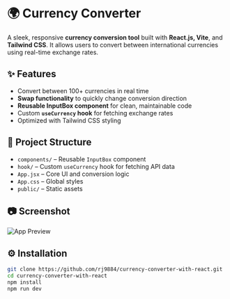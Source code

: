 # 🌍 Currency Converter

A sleek, responsive **currency conversion tool** built with **React.js, Vite**, and **Tailwind CSS**. It allows users to convert between international currencies using real-time exchange rates.

## ✨ Features

- Convert between 100+ currencies in real time
- **Swap functionality** to quickly change conversion direction
- **Reusable InputBox component** for clean, maintainable code
- Custom **`useCurrency` hook** for fetching exchange rates
- Optimized with Tailwind CSS styling

## 📁 Project Structure

- `components/` – Reusable `InputBox` component
- `hook/` – Custom `useCurrency` hook for fetching API data
- `App.jsx` – Core UI and conversion logic
- `App.css` – Global styles
- `public/` – Static assets

## 📷 Screenshot

![App Preview]()

## ⚙️ Installation

```bash
git clone https://github.com/rj9884/currency-converter-with-react.git
cd currency-converter-with-react
npm install
npm run dev